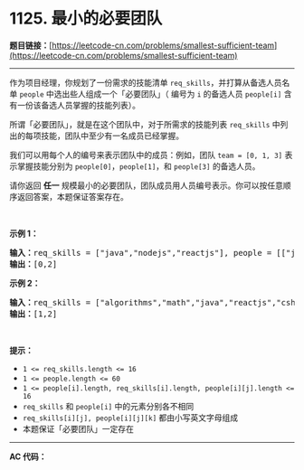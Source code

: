 # 1125. 最小的必要团队

**题目链接：**[https://leetcode-cn.com/problems/smallest-sufficient-team](https://leetcode-cn.com/problems/smallest-sufficient-team)

---

<div class="content__1Y2H">
 <div class="notranslate">
  <p>作为项目经理，你规划了一份需求的技能清单&nbsp;<code>req_skills</code>，并打算从备选人员名单&nbsp;<code>people</code>&nbsp;中选出些人组成一个「必要团队」（ 编号为&nbsp;<code>i</code>&nbsp;的备选人员&nbsp;<code>people[i]</code>&nbsp;含有一份该备选人员掌握的技能列表）。</p> 
  <p>所谓「必要团队」，就是在这个团队中，对于所需求的技能列表&nbsp;<code>req_skills</code> 中列出的每项技能，团队中至少有一名成员已经掌握。</p> 
  <p>我们可以用每个人的编号来表示团队中的成员：例如，团队&nbsp;<code>team = [0, 1, 3]</code>&nbsp;表示掌握技能分别为&nbsp;<code>people[0]</code>，<code>people[1]</code>，和&nbsp;<code>people[3]</code>&nbsp;的备选人员。</p> 
  <p>请你返回 <strong>任一</strong>&nbsp;规模最小的必要团队，团队成员用人员编号表示。你可以按任意顺序返回答案，本题保证答案存在。</p> 
  <p>&nbsp;</p> 
  <p><strong>示例 1：</strong></p> 
  <pre class="language-text"><strong>输入：</strong>req_skills = ["java","nodejs","reactjs"], people = [["java"],["nodejs"],["nodejs","reactjs"]]
<strong>输出：</strong>[0,2]
</pre> 
  <p><strong>示例&nbsp;2：</strong></p> 
  <pre class="language-text"><strong>输入：</strong>req_skills = ["algorithms","math","java","reactjs","csharp","aws"], people = [["algorithms","math","java"],["algorithms","math","reactjs"],["java","csharp","aws"],["reactjs","csharp"],["csharp","math"],["aws","java"]]
<strong>输出：</strong>[1,2]
</pre> 
  <p>&nbsp;</p> 
  <p><strong>提示：</strong></p> 
  <ul> 
   <li><code>1 &lt;= req_skills.length &lt;= 16</code></li> 
   <li><code>1 &lt;= people.length &lt;= 60</code></li> 
   <li><code>1 &lt;= people[i].length, req_skills[i].length, people[i][j].length&nbsp;&lt;= 16</code></li> 
   <li><code>req_skills</code>&nbsp;和&nbsp;<code>people[i]</code>&nbsp;中的元素分别各不相同</li> 
   <li><code>req_skills[i][j], people[i][j][k]</code>&nbsp;都由小写英文字母组成</li> 
   <li>本题保证「必要团队」一定存在</li> 
  </ul> 
 </div>
</div>

---

**AC 代码：**

```java

```